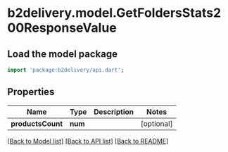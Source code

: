 # b2delivery.model.GetFoldersStats200ResponseValue

## Load the model package
```dart
import 'package:b2delivery/api.dart';
```

## Properties
Name | Type | Description | Notes
------------ | ------------- | ------------- | -------------
**productsCount** | **num** |  | [optional] 

[[Back to Model list]](../README.md#documentation-for-models) [[Back to API list]](../README.md#documentation-for-api-endpoints) [[Back to README]](../README.md)



